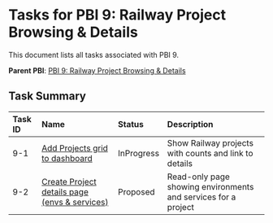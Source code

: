# Tasks for PBI 9: Railway Project Browsing & Details

This document lists all tasks associated with PBI 9.

**Parent PBI**: [PBI 9: Railway Project Browsing & Details](./prd.md)

## Task Summary

| Task ID | Name | Status | Description |
| :------ | :--------------------------------------- | :------- | :--------------------------------- |
| 9-1 | [Add Projects grid to dashboard](./9-1.md) | InProgress | Show Railway projects with counts and link to details |
| 9-2 | [Create Project details page (envs & services)](./9-2.md) | Proposed | Read-only page showing environments and services for a project |
